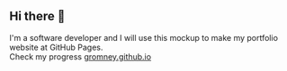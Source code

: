 ## Hi there 👋

I'm a software developer and I will use this mockup to make my portfolio website at GitHub Pages.\
Check my progress [gromney.github.io](https://gromney.github.io)

<!--
**gromney/gromney** is a ✨ _special_ ✨ repository because its `README.md` (this file) appears on your GitHub profile.

Here are some ideas to get you started:

- 🔭 I’m currently working on ...
- 🌱 I’m currently learning ...
- 👯 I’m looking to collaborate on ...
- 🤔 I’m looking for help with ...
- 💬 Ask me about ...
- 📫 How to reach me: ...
- 😄 Pronouns: ...
- ⚡ Fun fact: ...
-->
